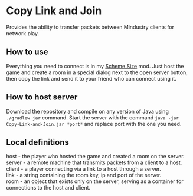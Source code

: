 # Copy Link and Join
Provides the ability to transfer packets between Mindustry clients for network play.

## How to use
Everything you need to connect is in my [Scheme Size](https://github.com/xzxADIxzx/Scheme-Size) mod.
Just host the game and create a room in a special dialog next to the open server button, then copy the link and send it to your friend who can connect using it.

## How to host server
Download the repository and compile on any version of Java using `./gradlew jar` command. Start the server with the command `java -jar Copy-Link-and-Join.jar *port*` and replace port with the one you need.

## Local definitions
host - the player who hosted the game and created a room on the server.   
server - a remote machine that transmits packets from a client to a host.   
client - a player connecting via a link to a host through a server.   
link - a string containing the room key, ip and port of the server.   
room - an object that exists only on the server, serving as a container for connections to the host and client.